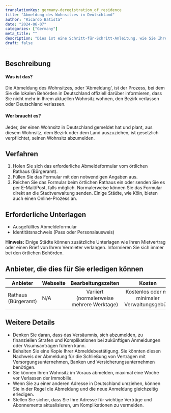 ```yaml
---
translationKey: germany-deregistration_of_residence
title: "Abmeldung des Wohnsitzes in Deutschland"
author: "Ricardo Batista"
date: "2024-06-07"
categories: ["Germany"]
meta_title: ""
description: "Dies ist eine Schritt-für-Schritt-Anleitung, wie Sie Ihren Wohnsitz in Deutschland abmelden können."
draft: false
---
```


## Beschreibung
#### Was ist das?
Die Abmeldung des Wohnsitzes, oder 'Abmeldung', ist der Prozess, bei dem Sie die lokalen Behörden in Deutschland offiziell darüber informieren, dass Sie nicht mehr in Ihrem aktuellen Wohnsitz wohnen, den Bezirk verlassen oder Deutschland verlassen.

#### Wer braucht es?
Jeder, der einen Wohnsitz in Deutschland gemeldet hat und plant, aus diesem Wohnsitz, dem Bezirk oder dem Land auszuziehen, ist gesetzlich verpflichtet, seinen Wohnsitz abzumelden.

## Verfahren
1. Holen Sie sich das erforderliche Abmeldeformular vom örtlichen Rathaus (Bürgeramt).
2. Füllen Sie das Formular mit den notwendigen Angaben aus.
3. Reichen Sie das Formular beim örtlichen Rathaus ein oder senden Sie es per E-Mail/Post, falls möglich. Normalerweise können Sie das Formular direkt an die Stadtverwaltung senden. Einige Städte, wie Köln, bieten auch einen Online-Prozess an.

## Erforderliche Unterlagen
- Ausgefülltes Abmeldeformular
- Identitätsnachweis (Pass oder Personalausweis)

**Hinweis:** Einige Städte können zusätzliche Unterlagen wie Ihren Mietvertrag oder einen Brief von Ihrem Vermieter verlangen. Informieren Sie sich immer bei den örtlichen Behörden.

## Anbieter, die dies für Sie erledigen können

| Anbieter        |     Webseite     |     Bearbeitungszeiten    |       Kosten      |
| --------------- | --------------- |  :-------------: | :-------------: |
| Rathaus (Bürgeramt)      |  N/A       |      Variiert (normalerweise mehrere Werktage)      |        Kostenlos oder mit minimaler Verwaltungsgebühr       |

## Weitere Details
- Denken Sie daran, dass das Versäumnis, sich abzumelden, zu finanziellen Strafen und Komplikationen bei zukünftigen Anmeldungen oder Visumsanträgen führen kann.
- Behalten Sie eine Kopie Ihrer Abmeldebestätigung. Sie könnten diesen Nachweis der Abmeldung für die Schließung von Verträgen mit Versorgungsunternehmen, Banken und Versicherungsunternehmen benötigen.
- Sie können Ihren Wohnsitz im Voraus abmelden, maximal eine Woche vor Verlassen der Immobilie.
- Wenn Sie zu einer anderen Adresse in Deutschland umziehen, können Sie in der Regel die Abmeldung und die neue Anmeldung gleichzeitig erledigen.
- Stellen Sie sicher, dass Sie Ihre Adresse für wichtige Verträge und Abonnements aktualisieren, um Komplikationen zu vermeiden.